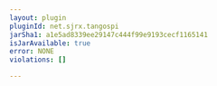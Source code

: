 ```yaml
---
layout: plugin
pluginId: net.sjrx.tangospi
jarSha1: a1e5ad8339ee29147c444f99e9193cecf1165141
isJarAvailable: true
error: NONE
violations: []

---
```

